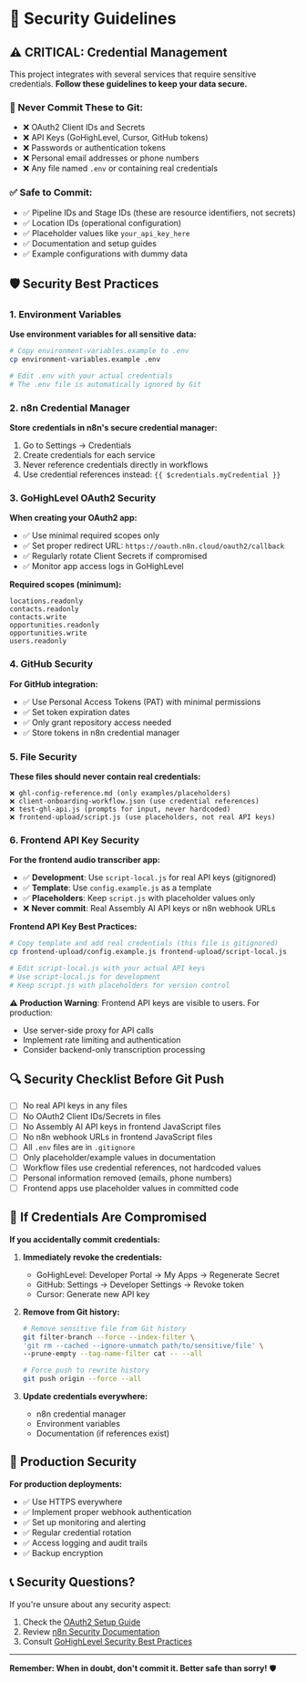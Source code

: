 # 🔐 Security Guidelines

## ⚠️ CRITICAL: Credential Management

This project integrates with several services that require sensitive credentials. **Follow these guidelines to keep your data secure.**

### 🚨 Never Commit These to Git:

- ❌ OAuth2 Client IDs and Secrets
- ❌ API Keys (GoHighLevel, Cursor, GitHub tokens)
- ❌ Passwords or authentication tokens
- ❌ Personal email addresses or phone numbers
- ❌ Any file named `.env` or containing real credentials

### ✅ Safe to Commit:

- ✅ Pipeline IDs and Stage IDs (these are resource identifiers, not secrets)
- ✅ Location IDs (operational configuration)
- ✅ Placeholder values like `your_api_key_here`
- ✅ Documentation and setup guides
- ✅ Example configurations with dummy data

## 🛡️ Security Best Practices

### 1. Environment Variables

**Use environment variables for all sensitive data:**

```bash
# Copy environment-variables.example to .env
cp environment-variables.example .env

# Edit .env with your actual credentials
# The .env file is automatically ignored by Git
```

### 2. n8n Credential Manager

**Store credentials in n8n's secure credential manager:**

1. Go to Settings → Credentials
2. Create credentials for each service
3. Never reference credentials directly in workflows
4. Use credential references instead: `{{ $credentials.myCredential }}`

### 3. GoHighLevel OAuth2 Security

**When creating your OAuth2 app:**

- ✅ Use minimal required scopes only
- ✅ Set proper redirect URL: `https://oauth.n8n.cloud/oauth2/callback`
- ✅ Regularly rotate Client Secrets if compromised
- ✅ Monitor app access logs in GoHighLevel

**Required scopes (minimum):**

```
locations.readonly
contacts.readonly
contacts.write
opportunities.readonly
opportunities.write
users.readonly
```

### 4. GitHub Security

**For GitHub integration:**

- ✅ Use Personal Access Tokens (PAT) with minimal permissions
- ✅ Set token expiration dates
- ✅ Only grant repository access needed
- ✅ Store tokens in n8n credential manager

### 5. File Security

**These files should never contain real credentials:**

```
❌ ghl-config-reference.md (only examples/placeholders)
❌ client-onboarding-workflow.json (use credential references)
❌ test-ghl-api.js (prompts for input, never hardcoded)
❌ frontend-upload/script.js (use placeholders, not real API keys)
```

### 6. Frontend API Key Security

**For the frontend audio transcriber app:**

- ✅ **Development**: Use `script-local.js` for real API keys (gitignored)
- ✅ **Template**: Use `config.example.js` as a template
- ✅ **Placeholders**: Keep `script.js` with placeholder values only
- ❌ **Never commit**: Real Assembly AI API keys or n8n webhook URLs

**Frontend API Key Best Practices:**

```bash
# Copy template and add real credentials (this file is gitignored)
cp frontend-upload/config.example.js frontend-upload/script-local.js

# Edit script-local.js with your actual API keys
# Use script-local.js for development
# Keep script.js with placeholders for version control
```

**⚠️ Production Warning**: Frontend API keys are visible to users. For production:

- Use server-side proxy for API calls
- Implement rate limiting and authentication
- Consider backend-only transcription processing

## 🔍 Security Checklist Before Git Push

- [ ] No real API keys in any files
- [ ] No OAuth2 Client IDs/Secrets in files
- [ ] No Assembly AI API keys in frontend JavaScript files
- [ ] No n8n webhook URLs in frontend JavaScript files
- [ ] All `.env` files are in `.gitignore`
- [ ] Only placeholder/example values in documentation
- [ ] Workflow files use credential references, not hardcoded values
- [ ] Personal information removed (emails, phone numbers)
- [ ] Frontend apps use placeholder values in committed code

## 🚨 If Credentials Are Compromised

**If you accidentally commit credentials:**

1. **Immediately revoke the credentials:**

   - GoHighLevel: Developer Portal → My Apps → Regenerate Secret
   - GitHub: Settings → Developer Settings → Revoke token
   - Cursor: Generate new API key

2. **Remove from Git history:**

   ```bash
   # Remove sensitive file from Git history
   git filter-branch --force --index-filter \
   'git rm --cached --ignore-unmatch path/to/sensitive/file' \
   --prune-empty --tag-name-filter cat -- --all

   # Force push to rewrite history
   git push origin --force --all
   ```

3. **Update credentials everywhere:**
   - n8n credential manager
   - Environment variables
   - Documentation (if references exist)

## 🔐 Production Security

**For production deployments:**

- ✅ Use HTTPS everywhere
- ✅ Implement proper webhook authentication
- ✅ Set up monitoring and alerting
- ✅ Regular credential rotation
- ✅ Access logging and audit trails
- ✅ Backup encryption

## 📞 Security Questions?

If you're unsure about any security aspect:

1. Check the [OAuth2 Setup Guide](oauth2-setup-guide.md)
2. Review [n8n Security Documentation](https://docs.n8n.io/hosting/security/)
3. Consult [GoHighLevel Security Best Practices](https://help.gohighlevel.com/)

---

**Remember: When in doubt, don't commit it. Better safe than sorry!** 🛡️

